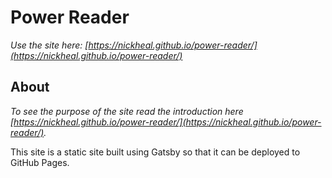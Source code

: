 # Power Reader

_Use the site here: [https://nickheal.github.io/power-reader/](https://nickheal.github.io/power-reader/)_

## About

_To see the purpose of the site read the introduction here [https://nickheal.github.io/power-reader/](https://nickheal.github.io/power-reader/)._

This site is a static site built using Gatsby so that it can be deployed to GitHub Pages.
